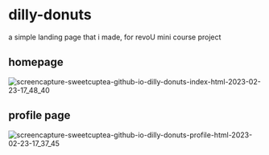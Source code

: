 # dilly-donuts

a simple landing page that i made, for revoU mini course project

## homepage
![screencapture-sweetcuptea-github-io-dilly-donuts-index-html-2023-02-23-17_48_40](https://user-images.githubusercontent.com/105599657/220885889-0aca5af7-0974-482b-a2f5-8c76d9895f29.png)


## profile page
![screencapture-sweetcuptea-github-io-dilly-donuts-profile-html-2023-02-23-17_37_45](https://user-images.githubusercontent.com/105599657/220885462-4f23d768-b5b7-4df2-998c-178dcf702326.png)
